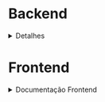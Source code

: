 # Backend
<details>
<summary> Detalhes </summary>

## Sumário
- [📦 Instalação Local](#instalação-local)
- [🐳 Instalação via Container (Docker)](#instalação-via-container-docker)
- [🚀 Execução](#execução)
- [📚 Documentação da API](#documentação-da-api)
- [🔗 Endpoints Disponíveis](#endpoints-disponíveis)
  - [📄 Recebíveis](#recebíveis)
  - [👥 Cedentes](#cedentes)
  - [👤 Usuários](#usuários)
- [🔒 Autenticação](#autenticação)
- [🛠 Tecnologias Utilizadas](#tecnologias-utilizadas)
- [💻 Linguagens Utilizadas](#linguagens-utilizadas)
- [🧪 Testes](#testes)
  - [📋 Como Testar](#como-testar)

## API de Gerenciamento de Recebíveis e Cedentes

Esta é uma API desenvolvida em NestJS para gerenciamento de recebíveis. Ela permite realizar operações CRUD (Create, Read, Update, Delete) em recebíveis, cedentes e usuários, utilizando um banco de dados SQLite e implementando autenticação com JWT e criptografia de senha com bcrypt.



## Como Usar

### Instalação local
1. Certifique-se de ter o Node.js e o npm instalados.
2. Clone este repositório.
3. Entre na pasta backend ou digite no terminal, `cd aprove-me/backend`, logo apois terminar o clone.
4. Execute `npm install` para instalar as dependências.
5. Execute `npm run start:dev` para iniciar o servidor local.

[🔼](#sumário)
### Instalação via container (Docker)

Caso você prefira rodar via container, o que é mais adequado para evitar conflitos de versões de dependências, siga as instruções a baixo.

1. Certifique-se de ter o docker, Node.js e o npm instalados.
2. Clone este repositório.
3. Entre na pasta backend, ou no terminal, digite `cd aprove-me/backend`, logo apois o clone.
4. Execute `npm install` para instalar as dependências.
5.  Abra o terminal, certifique-se de que esteja na pasta raiz do projeto ou em um de seus subdiretórios, digitando `pwd`. Se o final do endereço for `/aprove-me` ou `/aprove-me/**`, tudo certo.
6. Após confirmar que está no local certo, digite no terminal `docker-compose up --build`. Aguarde o procedimento acabar, se tudo estiver certo, aparecerá no terminal algo tipo: `aprove-me-app-1  | [Nest] 29  - 05/25/2024, 3:25:36 AM     LOG [NestApplication] Nest application successfully started +31ms`.
7. O servidor e o banco de dados estará rodando no container `aprove-me-app-1`. Você pode ter acesso ao terminal interativo do container, digitando ` docker exec -it aprove-me-app-1 /bin/sh`.

[🔼](#sumário)

### Execução
Tanto na execução local quanto na execução via container docker, vocẽ pode ver o resultado no navegador. Ao digitar a URL `http://localhost:3000/` você verá uma mensagem de boas vindas.

[🔼](#sumário)

### Documentação da API

A documentação da API está disponível através do Swagger UI.
Você pode acessá-la e testar as rotas em [http://localhost:3000/api](http://localhost:3000/api).

Opitei por usar o Swagger, pois é a melhor escolha no que disrespeito a documentação de API's. Além de ver todas os endpoints existentes e quais opções de entrada eles recebem, você pode testar cada um deles de forma prática.

[🔼](#sumário)

## Endpoints Disponíveis

### Recebíveis

- `GET /integrations/payable`: Retorna todos os recebíveis.
- `GET /integrations/payable/:id`: Retorna um recebível específico pelo ID.
- `POST /integrations/payable`: Cria um novo recebível.
- `PUT /integrations/payable/:id`: Atualiza um recebível existente pelo ID.
- `DELETE /integrations/payable/:id`: Exclui um recebível pelo ID.

[🔼](#sumário)

### Cedentes

- `GET /integrations/assignor`: Retorna todos os cedentes.
- `GET /integrations/assignor/:id`: Retorna um cedente específico pelo ID.
- `POST /integrations/assignor`: Cria um novo cedente.
- `PUT /integrations/assignor/:id`: Atualiza um cedente existente pelo ID.
- `DELETE /integrations/assignor/:id`: Exclui um cedente pelo ID.

[🔼](#sumário)

### Usuários

- `GET /integrations/user`: Retorna todos os usuários.
- `GET /integrations/user/:id`: Retorna um usuário específico pelo ID.
- `GET /integrations/user/login/search`: Retorna um usuário específico pelo login, passando o email como string via `@Query`. Ex: `/integrations/user/login/search?login=test@test.com`
- `POST /integrations/user`: Cria um novo usuário.
- `PUT /integrations/user/:id`: Atualiza um usuário existente pelo ID.
- `DELETE /integrations/user/:id`: Exclui um usuário pelo ID.

[🔼](#sumário)

## Autenticação

A autenticação é necessária para acessar os endpoints de cedentes, recebíveis e usuários.
A API utiliza tokens JWT para autenticação, que devem ser incluídos no cabeçalho da solicitação.



## Tecnologias Utilizadas

- NestJS
- ORM Prisma
- SQLite
- JWT (JSON Web Tokens)
- bcrypt
- Docker
- Swagger
## Linguagens Utilizadas
- TypeScript

[🔼](#sumário)

## Testes

Os testes estão localizados no diretório `/src/repositories`, acompanhando seus respectivos alvos de testes.

#### Como testar?

Estando no diretório `backend`, execulte no terminal `npm run test:unit`. Isso era rodar todos os testes existente no projeto. 

Para testar a cobertatura, execulte no terminal `npm run test:cover`.

Para rodar apenas um arquivo de test, basta acrescentar no final o nome do arquivo de teste, exemplo `npm run test:unit test.unit.main.spec.ts`

OBS: A cada teste ou coverage execultado, o banco de dados será resetado.

[🔼](#sumário)

</details>

<!-- 

















 -->

# Frontend

<details>
<summary> Documentação Frontend </summary>

## Endpoint: `/api/users`

Este endpoint é responsável por operações CRUD (Create, Read, Update, Delete) relacionadas aos usuários do sistema.

### Listar Usuários

Retorna uma lista de todos os usuários cadastrados no sistema.

- **Método**: GET
- **URL**: `/api/users`
- **Requisição**: Não requer nenhum parâmetro.
- **Necessário token**: SIM
- **Resposta de Sucesso**:
  - **Código**: 200 OK
  - **Corpo**: Lista de objetos JSON representando os usuários. Exemplo:
    ```json
    [
      {
        "id": 1,
        "login": "example_user",
        "password": "user@example.com"
      },
      {
        "id": 2,
        "login": "another_user",
        "password": "another@example.com"
      }
    ]
    ```
- **Resposta de Erro**:  
  - **Código**: 500 Internal Server Error
  - **Corpo**: Detalhes do erro em JSON.

### Criar Usuário

Cria um novo usuário no sistema.

- **Método**: POST
- **URL**: `/api/users`
- **Requisição**: Deve incluir os seguintes campos no corpo da requisição:
  - `login` (string): Nome de usuário do novo usuário.
  - `password` (string): Senha do novo usuário.
- **Resposta de Sucesso**:
  - **Código**: 201 Created
  - **Corpo**: Objeto JSON representando o novo usuário criado, senha não inclusa. Exemplo:
    ```json
    {
      "id": 3,
      "login": "new_user",
    }
    ```
- **Resposta de Erro**:
  - **Código**: 400 Bad Request
  - **Corpo**: Detalhes do erro em JSON.

  ### Listar Usuários por Login

Retorna as informações de um usuário com base no nome de usuário (login).

- **Método**: GET
- **URL**: `/api/users/{username}`
- **Parâmetros de URL**: `username` (string) - Nome de usuário do usuário a ser buscado.
- **Requisição**: Requer autenticação por token.
- **Resposta de Sucesso**:
  - **Código**: 200 OK
  - **Corpo**: Objeto JSON representando o usuário encontrado. Exemplo:
    ```json
    {
      "id": "123e4567-e89b-12d3-a456-426614174000",
      "username": "example_user",
      "email": "user@example.com"
    }
    ```
- **Resposta de Erro**:  
  - **Código**: 404 Not Found
  - **Corpo**: Mensagem de erro em JSON.

### Listar Usuário por ID

Retorna as informações de um usuário com base em seu ID.

- **Método**: GET
- **URL**: `/api/users/id/{id}`
- **Parâmetros de URL**: `id` (uuid) - ID do usuário a ser buscado.
- **Requisição**: Requer autenticação por token.
- **Resposta de Sucesso**:
  - **Código**: 200 OK
  - **Corpo**: Objeto JSON representando o usuário encontrado. Exemplo:
    ```json
    {
      "id": "123e4567-e89b-12d3-a456-426614174000",
      "username": "example_user",
      "email": "user@example.com"
    }
    ```
- **Resposta de Erro**:  
  - **Código**: 404 Not Found
  - **Corpo**: Mensagem de erro em JSON.

### Atualizar Usuário

Atualiza as informações de um usuário existente no sistema.

- **Método**: PUT
- **URL**: `/api/users/{id}`
- **Parâmetros de URL**: `id` (uuid) - ID do usuário a ser atualizado.
- **Requisição**: Requer autenticação por token e o usuário só pode atualizar suas próprias informações.
- **Corpo da Requisição**: Objeto JSON contendo os campos a serem atualizados. Exemplo:
  ```json
  {
    "email": "new_email@example.com"
  }

- **Resposta de Sucesso**:
    Código: 200 OK
    Corpo: Objeto JSON representando o usuário atualizado.
- **Resposta de Erro**:
    Código: 400 Bad Request
    Corpo: Mensagem de erro em JSON.

### Deletar Usuário

Remove um usuário do sistema.

- **Método**: DELETE
- **URL**: `/api/users/{id}`
- **Parâmetros de URL**: `id` (uuid) - ID do usuário a ser removido.
- **Requisição**: Requer autenticação por token e o usuário só pode excluir a si próprio.
- **Resposta de Sucesso**:
  - **Código**: 204 No Content
  - **Corpo**: Não há corpo de resposta.
- **Resposta de Erro**:
  - **Código**: 400 Bad Request
  - **Corpo**: Mensagem de erro em JSON.

## Endpoint: `/api/receivables`

Este endpoint é responsável por operações CRUD relacionadas aos recebíveis do sistema.

### Listar Recebíveis

Retorna uma lista de todos os recebíveis cadastrados no sistema.

- **Método**: GET
- **URL**: `/api/receivables`
- **Requisição**: Não requer nenhum parâmetro.
- **Resposta de Sucesso**:
  - **Código**: 200 OK
  - **Corpo**: Lista de objetos JSON representando os recebíveis. Exemplo:
    ```json
    [
      {
        "id": "123e4567-e89b-12d3-a456-426614174000",
        "value": 1000.0,
        "emissionDate": "2024-05-25",
        "assignor": "456e789a-12bc-34d5-6789-012345678900"
      },
      {
        "id": "234e567b-cdef-12a3-b456-789012345678",
        "value": 1500.0,
        "emissionDate": "2024-05-26",
        "assignor": "567f890c-defa-23b4-c567-890123456789"
      }
    ]
    ```
- **Resposta de Erro**:  
  - **Código**: 500 Internal Server Error
  - **Corpo**: Detalhes do erro em JSON.

### Criar Recebível

Cria um novo recebível no sistema.

- **Método**: POST
- **URL**: `/api/receivables`
- **Requisição**: Deve incluir os seguintes campos no corpo da requisição:
  - `value` (float): Valor do recebível.
  - `emissionDate` (date): Data de emissão do recebível (formato YYYY-MM-DD).
  - `assignor` (uuid): ID do cedente associado ao recebível.
- **Resposta de Sucesso**:
  - **Código**: 201 Created
  - **Corpo**: Objeto JSON representando o novo recebível criado. Exemplo:
    ```json
    {
      "id": "345e678d-fabc-34e5-d678-901234567890",
      "value": 2000.0,
      "emissionDate": "2024-05-27",
      "assignor": "678g901d-efbc-45f6-g789-012345678901"
    }
    ```
- **Resposta de Erro**:
  - **Código**: 400 Bad Request
  - **Corpo**: Detalhes do erro em JSON.

### Atualizar Recebível

Atualiza um recebível existente no sistema.

- **Método**: PUT
- **URL**: `/api/receivables/{id}`
- **Parâmetros de URL**: `id` (uuid) - ID do recebível a ser atualizado.
- **Requisição**: Deve incluir os campos a serem atualizados no corpo da requisição.
- **Resposta de Sucesso**:
  - **Código**: 200 OK
  - **Corpo**: Objeto JSON representando o recebível atualizado.
- **Resposta de Erro**:
  - **Código**: 400 Bad Request
  - **Corpo**: Detalhes do erro em JSON.

### Deletar Recebível

Remove um recebível do sistema.

- **Método**: DELETE
- **URL**: `/api/receivables/{id}`
- **Parâmetros de URL**: `id` (uuid) - ID do recebível a ser removido.
- **Resposta de Sucesso**:
  - **Código**: 204 No Content
  - **Corpo**: Não há corpo de resposta.
- **Resposta de Erro**:
  - **Código**: 400 Bad Request
  - **Corpo**: Detalhes do erro em JSON.

## Endpoint: `/api/assignors`

Este endpoint é responsável por operações CRUD relacionadas aos cedentes do sistema.

### Listar Cedentes

Retorna uma lista de todos os cedentes cadastrados no sistema.

- **Método**: GET
- **URL**: `/api/assignors`
- **Requisição**: Requer autenticação por token.
- **Resposta de Sucesso**:
  - **Código**: 200 OK
  - **Corpo**: Lista de objetos JSON representando os cedentes. Exemplo:
    ```json
    [
      {
        "id": "456e789a-12bc-34d5-6789-012345678900",
        "document": "123456789012345678901234567890",
        "email": "cedent1@example.com",
        "phone": "1234567890",
        "name": "Cedente 1"
      },
      {
        "id": "567f890c-defa-23b4-c567-890123456789",
        "document": "098765432109876543210987654321",
        "email": "cedent2@example.com",
        "phone": "9876543210",
        "name": "Cedente 2"
      }
    ]
    ```
- **Resposta de Erro**:  
  - **Código**: 500 Internal Server Error
  - **Corpo**: Detalhes do erro em JSON.

### Buscar Cedente por ID

Retorna as informações de um cedente com base em seu ID.

- **Método**: GET
- **URL**: `/api/assignors/{id}`
- **Parâmetros de URL**: `id` (uuid) - ID do cedente a ser buscado.
- **Requisição**: Requer autenticação por token.
- **Resposta de Sucesso**:
  - **Código**: 200 OK
  - **Corpo**: Objeto JSON representando o cedente encontrado. Exemplo:
    ```json
    {
      "id": "456e789a-12bc-34d5-6789-012345678900",
      "document": "123456789012345678901234567890",
      "email": "cedent1@example.com",
      "phone": "1234567890",
      "name": "Cedente 1"
    }
    ```
- **Resposta de Erro**:  
  - **Código**: 404 Not Found
  - **Corpo**: Mensagem de erro em JSON.

### Criar Cedente

Cria um novo cedente no sistema.

- **Método**: POST
- **URL**: `/api/assignors`
- **Requisição**: Deve incluir os seguintes campos no corpo da requisição:
  - `document` (string): Documento do cedente.
  - `email` (string): Endereço de e-mail do cedente.
  - `phone` (string): Número de telefone do cedente.
  - `name` (string): Nome do cedente.
- **Resposta de Sucesso**:
  - **Código**: 201 Created
  - **Corpo**: Objeto JSON representando o novo cedente criado. Exemplo:
    ```json
    {
      "id": "678g901d-efbc-45f6-g789-012345678901",
      "document": "987654321098765432109876543210",
      "email": "cedent3@example.com",
      "phone": "5432109876",
      "name": "Cedente 3"
    }
    ```
- **Resposta de Erro**:
  - **Código**: 400 Bad Request
  - **Corpo**: Detalhes do erro em JSON.

### Atualizar Cedente

Atualiza as informações de um cedente existente no sistema com base em seu ID.

- **Método**: PUT
- **URL**: `/api/assignors/{id}`
- **Parâmetros de URL**: `id` (uuid) - ID do cedente a ser atualizado.
- **Requisição**: Requer autenticação por token. Deve incluir os campos a serem atualizados no corpo da requisição.
  - `document` (string, opcional): Novo documento do cedente.
  - `email` (string, opcional): Novo endereço de e-mail do cedente.
  - `phone` (string, opcional): Novo número de telefone do cedente.
  - `name` (string, opcional): Novo nome do cedente.
- **Resposta de Sucesso**:
  - **Código**: 200 OK
  - **Corpo**: Objeto JSON representando o cedente atualizado. Exemplo:
    ```json
    {
      "id": "456e789a-12bc-34d5-6789-012345678900",
      "document": "123456789012345678901234567890",
      "email": "cedent1_updated@example.com",
      "phone": "1234567890",
      "name": "Cedente 1 Atualizado"
    }
    ```
- **Resposta de Erro**:  
  - **Código**: 400 Bad Request
  - **Corpo**: Detalhes do erro em JSON.

### Excluir Cedente

Remove um cedente do sistema com base em seu ID.

- **Método**: DELETE
- **URL**: `/api/assignors/{id}`
- **Parâmetros de URL**: `id` (uuid) - ID do cedente a ser excluído.
- **Requisição**: Requer autenticação por token.
- **Resposta de Sucesso**:
  - **Código**: 204 No Content
  - **Corpo**: Não há corpo na resposta.
- **Resposta de Erro**:
  - **Código**: 404 Not Found
  - **Corpo**: Mensagem de erro em JSON.

</details>
